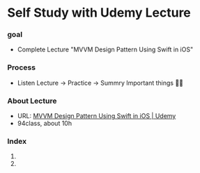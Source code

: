 Self Study with Udemy Lecture
====================

### goal 

 - Complete Lecture "MVVM Design Pattern Using Swift in iOS"

   

### Process

- Listen Lecture -> Practice -> Summry Important things :man_student:

### About Lecture 

- URL:  [MVVM Design Pattern Using Swift in iOS | Udemy](https://www.udemy.com/course/mastering-mvvm-for-ios/) 
- 94class, about 10h

### Index

1. 
2. 

